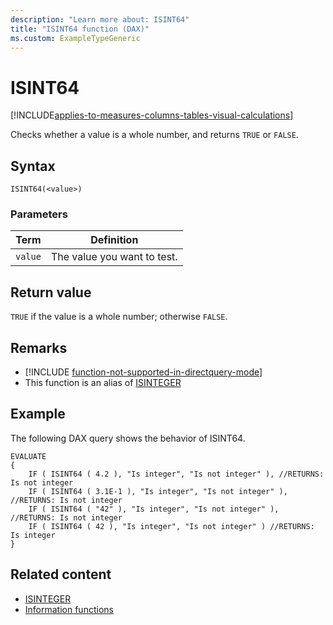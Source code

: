 ```yaml
---
description: "Learn more about: ISINT64"
title: "ISINT64 function (DAX)"
ms.custom: ExampleTypeGeneric
---
```

# ISINT64

[!INCLUDE[applies-to-measures-columns-tables-visual-calculations](includes/applies-to-measures-columns-tables-visual-calculations.md)]

Checks whether a value is a whole number, and returns `TRUE` or `FALSE`.

## Syntax

```dax
ISINT64(<value>)
```

### Parameters

|Term|Definition|
|--------|--------------|
|`value`|The value you want to test.|

## Return value

`TRUE` if the value is a whole number; otherwise `FALSE`.

## Remarks

- [!INCLUDE [function-not-supported-in-directquery-mode](includes/function-not-supported-in-directquery-mode.md)]
- This function is an alias of [ISINTEGER](/dax/isinteger-function-dax.md)

## Example

The following DAX query shows the behavior of ISINT64.

```dax
EVALUATE
{
    IF ( ISINT64 ( 4.2 ), "Is integer", "Is not integer" ), //RETURNS: Is not integer
    IF ( ISINT64 ( 3.1E-1 ), "Is integer", "Is not integer" ), //RETURNS: Is not integer
    IF ( ISINT64 ( "42" ), "Is integer", "Is not integer" ), //RETURNS: Is not integer
    IF ( ISINT64 ( 42 ), "Is integer", "Is not integer" ) //RETURNS: Is integer
}
```

## Related content

- [ISINTEGER](/dax/isinteger-function-dax.md)
- [Information functions](information-functions-dax.md)
